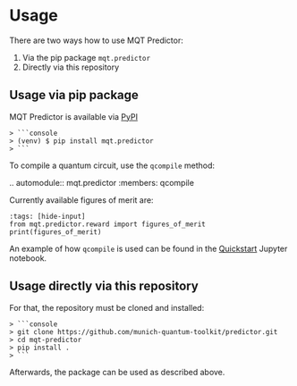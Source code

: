 # Usage

There are two ways how to use MQT Predictor:

1. Via the pip package `mqt.predictor`
2. Directly via this repository

## Usage via pip package

MQT Predictor is available via [PyPI](https://pypi.org/project/mqt.predictor/)

    > ```console
    > (venv) $ pip install mqt.predictor
    > ```

To compile a quantum circuit, use the `qcompile` method:

.. automodule:: mqt.predictor
:members: qcompile

Currently available figures of merit are:

```{code-cell} ipython3
:tags: [hide-input]
from mqt.predictor.reward import figures_of_merit
print(figures_of_merit)
```

An example of how `qcompile` is used can be found in the [Quickstart](Quickstart) Jupyter notebook.

## Usage directly via this repository

For that, the repository must be cloned and installed:

    > ```console
    > git clone https://github.com/munich-quantum-toolkit/predictor.git
    > cd mqt-predictor
    > pip install .
    > ```

Afterwards, the package can be used as described above.
